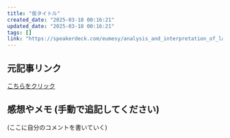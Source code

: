 ```yaml
---
title: "仮タイトル"
created_date: "2025-03-18 00:16:21"
updated_date: "2025-03-18 00:16:21"
tags: []
link: "https://speakerdeck.com/eumesy/analysis_and_interpretation_of_language_models"
---
```

## 元記事リンク
[こちらをクリック](https://speakerdeck.com/eumesy/analysis_and_interpretation_of_language_models)

## 感想やメモ (手動で追記してください)
(ここに自分のコメントを書いていく)
